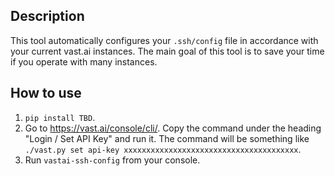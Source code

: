 ## Description
This tool automatically configures your `.ssh/config` file in accordance with your current vast.ai instances. The main goal of this tool is to save your time if you operate with many instances.

## How to use
1. `pip install TBD`.
2. Go to https://vast.ai/console/cli/. Copy the command under the heading "Login / Set API Key" and run it. The command will be something like `./vast.py set api-key xxxxxxxxxxxxxxxxxxxxxxxxxxxxxxxxxxxxxxx`.
3. Run `vastai-ssh-config` from your console.